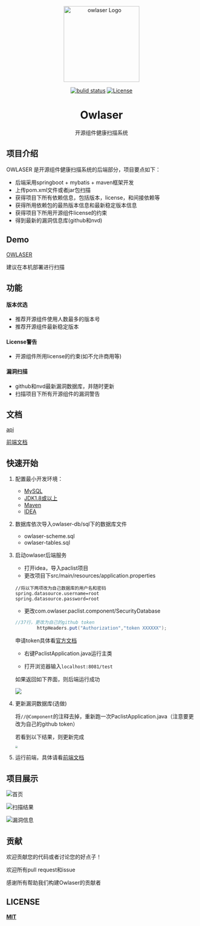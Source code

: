 <p align="center"><a href="http://jveuzt.coding-pages.com/#/" target="_blank" rel="noopener noreferrer"><img alt="owlaser Logo" src="https://cdn.jsdelivr.net/gh/tyrone-wu/PicRepo/o-logo.png" width="200" style="max-width:100%;">
</p>
<p align="center">
  <a href="https://github.com/owlaser/owlaser-paclist/actions"><img src="https://github.com/owlaser/owlaser-paclist/workflows/build/badge.svg" alt="bulid status"></a>
  <a href="https://opensource.org/licenses/MIT"><img src="https://img.shields.io/npm/l/ng-devui.svg" alt="License"></a>
</p>

<h1 align="center">Owlaser</h1>

<p align="center">
开源组件健康扫描系统
</p>


## 项目介绍

OWLASER 是开源组件健康扫描系统的后端部分，项目要点如下：

- 后端采用springboot + mybatis + maven框架开发
- 上传pom.xml文件或者jar包扫描
- 获得项目下所有依赖信息，包括版本，license，和间接依赖等
- 获得所用依赖包的最热版本信息和最新稳定版本信息
- 获得项目下所用开源组件license的约束
- 得到最新的漏洞信息库(github和nvd)



## Demo

[OWLASER](http://jveuzt.coding-pages.com)

建议在本机部署进行扫描



## 功能

#### 版本优选

* 推荐开源组件使用人数最多的版本号
* 推荐开源组件最新稳定版本

#### License警告

* 开源组件所用license的约束(如不允许商用等)

#### 漏洞扫描

* github和nvd最新漏洞数据库，并随时更新
* 扫描项目下所有开源组件的漏洞警告



## 文档

[api](api.md)

[前端文档](https://github.com/owlaser/owlaser-ui/blob/master/README.md)



## 快速开始

1. 配置最小开发环境：

   * [MySQL](https://dev.mysql.com/downloads/mysql/)
   * [JDK1.8或以上](http://www.oracle.com/technetwork/java/javase/overview/index.html)
   * [Maven](https://maven.apache.org/download.cgi)
   * [IDEA](https://www.jetbrains.com/idea/)

2. 数据库依次导入owlaser-db/sql下的数据库文件

   * owlaser-scheme.sql
   * owlaser-tables.sql
  
3. 启动owlaser后端服务

   * 打开idea，导入paclist项目
   * 更改项目下src/main/resources/application.properties

   ```properties
   //将以下两项改为自己数据库的用户名和密码
   spring.datasource.username=root
   spring.datasource.password=root
   ```

   * 更改com.owlaser.paclist.component/SecurityDatabase

   ```java
   //37行，更改为自己的github token
           httpHeaders.put("Authorization","token XXXXXX");
   ```

   申请token具体看[官方文档](https://help.github.com/en/github/authenticating-to-github/creating-a-personal-access-token-for-the-command-line)

   * 右键PaclistApplication.java运行主类

   * 打开浏览器输入`localhost:8081/test`

   如果返回如下界面，则后端运行成功

   ![](./img/1.png)

   

4. 更新漏洞数据库(选做)

   将`//@Component`的注释去掉，重新跑一次PaclistApplication.java（注意要更改为自己的github token）

   若看到以下结果，则更新完成

   <img src="./img/2.png" style="zoom:40%;" />

5. 运行前端，具体请看[前端文档](https://github.com/owlaser/owlaser-ui/blob/master/README.md)

   

## 项目展示

![首页](https://cdn.jsdelivr.net/gh/tyrone-wu/PicRepo/o-home.png)

![扫描结果](https://cdn.jsdelivr.net/gh/tyrone-wu/PicRepo/o-result.png)

![漏洞信息](https://cdn.jsdelivr.net/gh/tyrone-wu/PicRepo/o-secur.png)



## 贡献

欢迎贡献您的代码或者讨论您的好点子！

欢迎所有pull request和issue

感谢所有帮助我们构建Owlaser的贡献者



## LICENSE

[**MIT**](https://opensource.org/licenses/MIT)